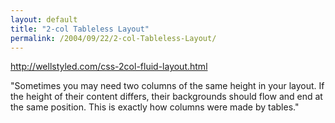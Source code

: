 ```yaml
---
layout: default
title: "2-col Tableless Layout"
permalink: /2004/09/22/2-col-Tableless-Layout/
---
```


<P><A class="" href="http://wellstyled.com/css-2col-fluid-layout.html" target=_blank>http://wellstyled.com/css-2col-fluid-layout.html</A></P>
<P>"Sometimes you may need two columns of the same height in your layout. If the height of their content differs, their backgrounds should flow and end at the same position. This is exactly how columns were made by tables."</P>